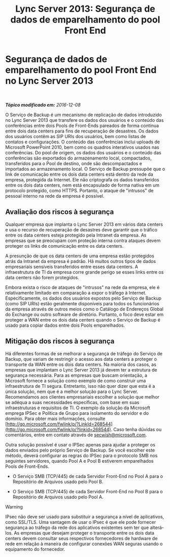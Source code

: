 ﻿---
title: 'Lync Server 2013: Segurança de dados de emparelhamento do pool Front End'
TOCTitle: Segurança de dados de emparelhamento do pool Front End
ms:assetid: edb852b8-ea86-4948-b756-60fe6ee876d2
ms:mtpsurl: https://technet.microsoft.com/pt-br/library/JJ721930(v=OCS.15)
ms:contentKeyID: 49886468
ms.date: 12/10/2016
mtps_version: v=OCS.15
ms.translationtype: HT
---

# Segurança de dados de emparelhamento do pool Front End no Lync Server 2013

 

_**Tópico modificado em:** 2016-12-08_

O Serviço de Backup é um mecanismo de replicação de dados introduzido no Lync Server 2013 que transfere os dados dos usuários e o conteúdo das conferências entre dois Pools de Front-Ends pareados de forma contínua entre dois data centers para fins de recuperação de desastres. Os dados dos usuários contêm as SIP URIs dos usuários, bem como listas de contatos e configurações. O conteúdo das conferências inclui uploads de Microsoft PowerPoint 2010, bem como os quadros interativos usados nas conferências. Do pool de origem, os dados dos usuários e o conteúdo das conferências são exportados do armazenamento local, compactados, transferidos para o Pool de destino, onde são descompactados e importados ao armazenamento local. O Serviço de Backup pressupõe que o link de comunicação entre os dois data centers está dentro da rede da empresa, protegida da Internet. Ele não criptografa os dados transferidos entre os dois data centers, nem está encapsulado de forma nativa em um protocolo protegido, como HTTPS. Portanto, o ataque de "intrusos" de pessoal interno na rede da empresa é possível.

## Avaliação dos riscos à segurança

Qualquer empresa que implanta o Lync Server 2013 em vários data centers e usa o recurso de recuperação de desastres deve garantir que o tráfico entre os data centers esteja protegido pela Intranet da empresa. As empresas que se preocupam com proteção interna contra ataques devem proteger os links de comunicação entre os data centers.

A presunção de que os data centers de uma empresa estão protegidos atrás da Intranet da empresa é padrão. Há muitos outros tipos de dados empresariais sensíveis transferidos entre esses data centers. A infraestrutura de TI da empresa corre grande perigo se esses links entre os data centers não forem protegidos.

Embora exista o risco de ataques de "intrusos" na rede da empresa, ele é relativamente limitado em comparação a expor o tráfego à Internet. Especificamente, os dados dos usuários expostos pelo Serviço de Backup (como SIP URIs) estão geralmente disponíveis para todos os funcionários da empresa através de outros meios como o Catálogo de Endereços Global do Exchange ou outro software de diretório. Portanto, o foco deve estar em proteger a WAN entre os dois data centers quando o Serviço de Backup é usado para copiar dados entre dois Pools emparelhados.

## Mitigação dos riscos à segurança

Há diferentes formas de se melhorar a segurança de tráfego do Serviço de Backup, que variam de restringir o acesso aos data centers a proteger o transporte da WAN entre os dois data centers. Na maioria dos casos, as empresas que implantam o Lync Server 2013 já devem ter a estrutura de segurança necessária. Para as empresas que buscam orientação, a Microsoft fornece a solução como exemplo de como construir uma infraestrutura de TI segura. Entretanto, isso não quer dizer que esta é a única solução, nem que é a melhor solução para o Lync Server. Recomendamos aos clientes empresariais escolher a solução que melhor se adéqua a suas necessidades específicas, com base em suas infraestruturas e requisitos de TI. O exemplo da solução da Microsoft emprega IPSec e Política de Grupo para isolamento do servidor e do domínio. Para obter mais informações, consulte [http://go.microsoft.com/fwlink/p/?LinkId=268544](http://go.microsoft.com/fwlink/p/?linkid=268544). Caso tenha dúvidas ou comentários, entre em contato através de secwish@microsoft.com.

Outra solução possível é usar o IPSec apenas para ajudar a proteger os dados enviados pelo próprio Serviço de Backup. Se você escolher este método, deverá configurar as regras do IPSec para o protocolo SMB nos seguintes servidores, quando Pool A e Pool B estiverem emparelhados Pools de Front-Ends.

  - O Serviço SMB (TCP/445) de cada Servidor Front-End no Pool A para o Repositório de Arquivos usado pelo Pool B.

  - O Serviço SMB (TCP/445) de cada Servidor Front-End no Pool B para o Repositório de Arquivos usado pelo Pool A.


> [!WARNING]
> IPsec não deve ser usado para substituir a segurança a nível de aplicativos, como SSL/TLS. Uma vantagem de usar o IPsec é que ele pode fornecer segurança ao tráfego da rede dos aplicativos existentes sem ter que alterá-los. As empresas que desejam proteger o transporte entre os dois data centers devem consultar seus respectivos fornecedores de hardware de rede em relação à maneira de configurar conexões WAN seguras usando o equipamento do fornecedor.


